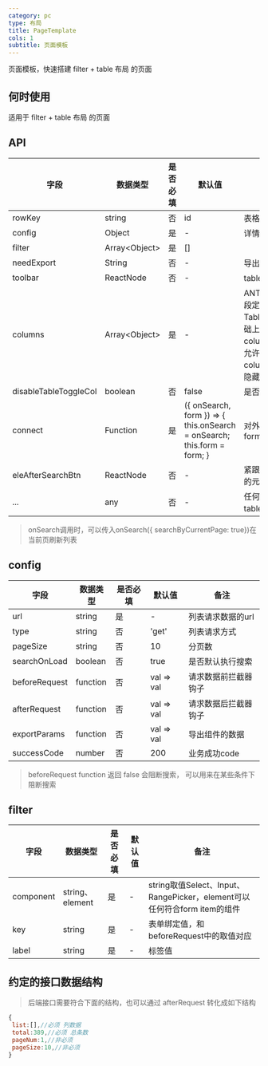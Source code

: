 ```yaml
---
category: pc
type: 布局
title: PageTemplate
cols: 1
subtitle: 页面模板
---
```


页面模板，快速搭建 filter + table 布局 的页面

## 何时使用

适用于 filter + table 布局 的页面


## API


| 字段 | 数据类型 | 是否必填 | 默认值 | 备注 |
| --- | --- | --- | --- | --- |
|rowKey | string | 否 | id | 表格行 key 的取值 |
|config | Object | 是 | - |详情见下方 |
|filter | Array\<Object\>  | 是 | [] | |
|needExport | String | 否 | - | 导出按钮权限路径|
|toolbar | ReactNode | 否 | - | table的工具栏 |
|columns | Array\<Object\> | 是 | - | ANTD表格组件同样的字段定义,在启用TableToggleCol组件的基础上，扩展了两个字段：columnDisableToggle(不允许列控制显示隐藏)、columnDefaultHide(默认隐藏该列)|
|disableTableToggleCol | boolean| 否 | false | 是否显示切换列|
|connect | Function | 是 | ({ onSearch, form }) => { this.onSearch = onSearch; this.form = form; }| 对外暴露onSearch 和 form |
|eleAfterSearchBtn | ReactNode| 否 | - | 紧跟在搜索重置按钮后方的元素|
|... | any | 否 | - | 任何其他可以加在antd 的 table组件上的属性 |

> onSearch调用时，可以传入onSearch({ searchByCurrentPage: true})在当前页刷新列表

## config
| 字段 | 数据类型 | 是否必填 | 默认值 | 备注 |
| --- | --- | --- | --- | --- |
|url | string | 是 | - | 列表请求数据的url |
|type | string | 否 | 'get' | 列表请求方式 |
|pageSize | string | 否 | 10 | 分页数 |
|searchOnLoad | boolean | 否 | true | 是否默认执行搜索 |
|beforeRequest | function | 否 | val => val | 请求数据前拦截器钩子 |
|afterRequest | function | 否 | val => val | 请求数据后拦截器钩子 |
|exportParams | function | 否 | val => val | 导出组件的数据 |
|successCode | number | 否 | 200 | 业务成功code |

> beforeRequest function 返回 false 会阻断搜索， 可以用来在某些条件下阻断搜索


## filter

| 字段 | 数据类型 | 是否必填 | 默认值 | 备注 |
| --- | --- | --- | --- | --- |
|component | string、element | 是 | - | string取值Select、Input、RangePicker，element可以任何符合form item的组件 |
|key | string | 是 |  - | 表单绑定值，和beforeRequest中的取值对应 |
|label | string | 是 | - | 标签值 |

## 约定的接口数据结构

> 后端接口需要符合下面的结构，也可以通过 afterRequest 转化成如下结构


```javascript
{
 list:[],//必须 列数据
 total:389,//必须 总条数
 pageNum:1,//非必须
 pageSize:10,//非必须
}
```



